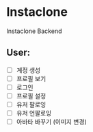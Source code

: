 # Instaclone

Instaclone Backend

## User:

- [ ] 계정 생성
- [ ] 프로필 보기
- [ ] 로그인
- [ ] 프로필 설정
- [ ] 유저 팔로잉
- [ ] 유저 언팔로잉
- [ ] 아바타 바꾸기 (이미지 변경)
